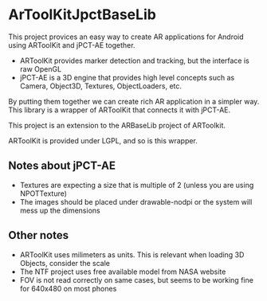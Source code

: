 # ArToolKitJpctBaseLib

This project provices an easy way to create AR applications for Android using ARToolKit and jPCT-AE together.

* ARToolKit provides marker detection and tracking, but the interface is raw OpenGL
* jPCT-AE is a 3D engine that provides high level concepts such as Camera, Object3D, Textures, ObjectLoaders, etc.

By putting them together we can create rich AR application in a simpler way. This library is a wrapper of ARToolKit that connects it with jPCT-AE.

This project is an extension to the ARBaseLib project of ARToolkit.

ARToolKit is provided under LGPL, and so is this wrapper.

## Notes about jPCT-AE

* Textures are expecting a size that is multiple of 2 (unless you are using NPOTTexture)
* The images should be placed under drawable-nodpi or the system will mess up the dimensions

## Other notes

* ARToolKit uses milimeters as units. This is relevant when loading 3D Objects, consider the scale
* The NTF project uses free available model from NASA website
* FOV is not read correctly on same cases, but seems to be working fine for 640x480 on most phones
